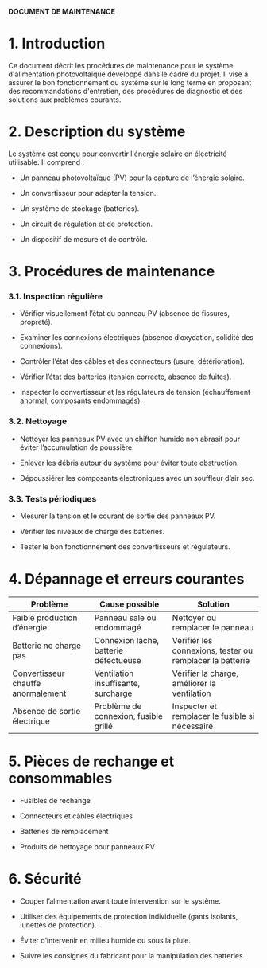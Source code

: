 **DOCUMENT DE MAINTENANCE**

# 1. Introduction

Ce document décrit les procédures de maintenance pour le système d'alimentation photovoltaïque développé dans le cadre du projet. Il vise à assurer le bon fonctionnement du système sur le long terme en proposant des recommandations d'entretien, des procédures de diagnostic et des solutions aux problèmes courants.

# 2. Description du système

Le système est conçu pour convertir l'énergie solaire en électricité utilisable. Il comprend :

- Un panneau photovoltaïque (PV) pour la capture de l’énergie solaire.
    
- Un convertisseur pour adapter la tension.
    
- Un système de stockage (batteries).
    
- Un circuit de régulation et de protection.
    
- Un dispositif de mesure et de contrôle.
    

# 3. Procédures de maintenance

### 3.1. Inspection régulière

- Vérifier visuellement l’état du panneau PV (absence de fissures, propreté).
    
- Examiner les connexions électriques (absence d’oxydation, solidité des connexions).
    
- Contrôler l’état des câbles et des connecteurs (usure, détérioration).
    
- Vérifier l’état des batteries (tension correcte, absence de fuites).
    
- Inspecter le convertisseur et les régulateurs de tension (échauffement anormal, composants endommagés).
    

### 3.2. Nettoyage

- Nettoyer les panneaux PV avec un chiffon humide non abrasif pour éviter l’accumulation de poussière.
    
- Enlever les débris autour du système pour éviter toute obstruction.
    
- Dépoussiérer les composants électroniques avec un souffleur d’air sec.
    

### 3.3. Tests périodiques

- Mesurer la tension et le courant de sortie des panneaux PV.
    
- Vérifier les niveaux de charge des batteries.
    
- Tester le bon fonctionnement des convertisseurs et régulateurs.
    

# 4. Dépannage et erreurs courantes

|Problème|Cause possible|Solution|
|---|---|---|
|Faible production d’énergie|Panneau sale ou endommagé|Nettoyer ou remplacer le panneau|
|Batterie ne charge pas|Connexion lâche, batterie défectueuse|Vérifier les connexions, tester ou remplacer la batterie|
|Convertisseur chauffe anormalement|Ventilation insuffisante, surcharge|Vérifier la charge, améliorer la ventilation|
|Absence de sortie électrique|Problème de connexion, fusible grillé|Inspecter et remplacer le fusible si nécessaire|

# 5. Pièces de rechange et consommables

- Fusibles de rechange
    
- Connecteurs et câbles électriques
    
- Batteries de remplacement
    
- Produits de nettoyage pour panneaux PV
    

# 6. Sécurité

- Couper l’alimentation avant toute intervention sur le système.
    
- Utiliser des équipements de protection individuelle (gants isolants, lunettes de protection).
    
- Éviter d’intervenir en milieu humide ou sous la pluie.
    
- Suivre les consignes du fabricant pour la manipulation des batteries.
    
